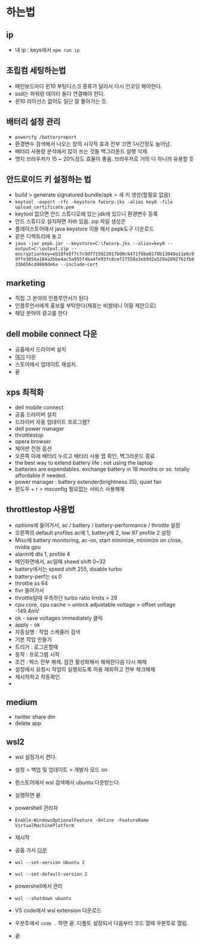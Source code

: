 # 하는법

## ip

- 내 ip : keys에서 `npm run ip`

## 조립컴 세팅하는법

- 메인보드마다 윈10 부팅디스크 종류가 달라서 다시 인코딩 해야한다.
- ssd는 파워랑 데이터 둘다 연결해야 한다.
- 윈10 라이선스 없어도 일단 잘 돌아가는 듯.

## 배터리 설정 관리

- `powercfg /batteryreport`
- 환경변수 검색해서 나오는 창의 시각적 효과 전부 끄면 1시간정도 늘어남.
- 배터리 사용량 분석에서 많이 쓰는 것들 백그라운드 실행 삭제.
- 엣지 브라우저가 15 ~ 20%정도 효율이 좋음. 브라우저로 거의 다 하니까 유용할 듯

## 안드로이드 키 설정하는 법

- build > generate signatured bundle/apk > 새 키 생성(할필요 없음)
- `keytool -export -rfc -keystore fwcorp.jks -alias key0 -file upload_certificate.pem`
- keytool 없으면 안드 스튜디오에 있는 jdk에 있으니 환경변수 등록
- 안드 스튜디오 설치하면 자바 있음. zip 파일 생성은
- 플레이스토어에서 java keystore 이용 해서 pepk도구 다운로드
- 같은 디렉토리에 놓고 
- `java -jar pepk.jar --keystore=C:\fwcorp.jks --alias=key0 --output=C:\output.zip --encryptionkey=eb10fe8f7c7c9df715022017b00c6471f8ba8170b13049a11e6c09ffe3056a104a3bbe4ac5a955f4ba4fe93fc8cef27558a3eb9d2a529a2092761fb833b656cd48b9de6a --include-cert`

## marketing

- 직접 그 분야의 인플루언서가 된다
- 인플루언서에게 홍보를 부탁한다(제휴는 비쌀테니 어필 제안으로)
- 해당 분야의 광고를 한다

## dell mobile connect 다운

- 공홈에서 드라이버 설치
- [여기](https://www.windowslatest.com/2018/01/15/install-dell-mobile-connect-app-windows-10/?linkId=64176106) 다운
- 스토어에서 업데이트 재설치.
- 끝

## xps 최적화

- dell mobile connect
- 공홈 드라이버 설치
- 드라이버 자동 업데이트 프로그램?
- dell power manager
- throttlestop
- opera browser
- 제어판 전원 옵션
- 오른쪽 아래 배터리 누르고 배터리 사용 앱 확인, 백그라운드 종료
- the best way to extend battery life : not using the laptop
- batteries are expendables. exchange battery in 18 months or so. totally affordable if needed.
- power manager : battery extender(brightness 35), quiet fan
- 윈도우 + r > msconfig 필요없는 서비스 사용해제

## throttlestop 사용법

- options에 들어가서, ac / battery / battery-performance / throttle 설정
- 오른쪽의 default profiles ac에 1, battery에 2, low 97 profile 2 설정
- Misc에 battery monitoring, ac-on, start minimize, minimize on close, nvidia gpu
- alarm에 dts 1, profile 4
- 메인화면에서, ac일때 sheed shift 0~32
- battery에서는 speed shift 255, disable turbo
- battery-perf는 ss 0
- throttle ss 64
- fivr 들어가서
- throttle일때 우측하단 turbo ratio limits > 29
- cpu core, cpu cache > unlock adjustable voltage > offset voltage -149.4mV
- ok - save voltages immediately 클릭
- apply - ok
- 자동실행 : 작업 스케쥴러 검색
- 기본 작업 만들기
- 트리거 : 로그온할때
- 동작 : 프로그램 시작
- 조건 : 박스 전부 해제. 잠깐 활성화해서 해제한다음 다시 해제
- 설정에서 요청시 작업이 실행되도록 허용 제외하고 전부 체크해제
- 재시작하고 작동확인.
- 
## medium

- twitter share dm
- delete app

## wsl2

- wsl 설정가서 켠다.
- 설정 > 백업 및 업데이트 > 개발자 모드 on
- 윈스토어에서 wsl 검색해서 ubuntu 다운받는다.
- 실행하면 끝.

- powershell 관리자
- `Enable-WindowsOptionalFeature -Online -FeatureName VirtualMachinePlatform`
- 재시작
- 공홈 가서 [다운](https://docs.microsoft.com/ko-kr/windows/wsl/wsl2-kernel)
- `wsl --set-version Ubuntu 2`
- `wsl --set-default-version 2`
- powershell에서 관리
- `wsl --shutdown ubuntu`
- VS code에서 wsl extension 다운로드
- 우분투에서 `code .` 하면 끝. 디폴트 설정되서 다음부터 코드 열때 우분투로 열림.
- 끝.
